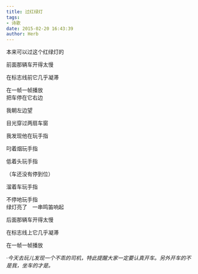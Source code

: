 ```yaml
---
title: 过红绿灯
tags:
- 诗歌
date: 2015-02-20 16:43:39
author: Herb
---
```



本来可以过这个红绿灯的

前面那辆车开得太慢

在标志线前它几乎凝滞

在一帧一帧播放
<br />
把车停在它右边

我朝左边望

目光穿过两扇车窗

我发现他在玩手指

叼着烟玩手指

低着头玩手指

（车还没有停到位）

溜着车玩手指

不停地玩手指
<br />
绿灯亮了　一串鸣笛响起

后面那辆车开得太慢

在标志线上它几乎凝滞

在一帧一帧播放

·*今天去玩儿发现一个不乖的司机，特此提醒大家一定要认真开车。另外开车的不是我，坐车的才是。*